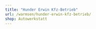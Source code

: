 ```yaml
---
title: "Hunder Erwin Kfz-Betrieb"
url: /warmsen/hunder-erwin-kfz-betrieb/
shop: Autowerkstatt
---
```

